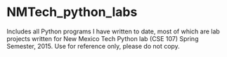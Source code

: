# NMTech_python_labs
Includes all Python programs I have written to date, most of which are lab projects written for New Mexico Tech Python lab 
(CSE 107) Spring Semester, 2015.  Use for reference only, please do not copy.
